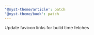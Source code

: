```yaml
---
'@myst-theme/article': patch
'@myst-theme/book': patch
---
```


Update favicon links for build time fetches
